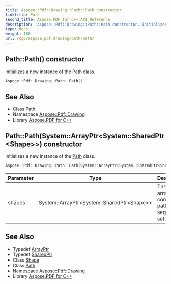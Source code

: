 ```yaml
---
title: Aspose::Pdf::Drawing::Path::Path constructor
linktitle: Path
second_title: Aspose.PDF for C++ API Reference
description: 'Aspose::Pdf::Drawing::Path::Path constructor. Initializes a new instance of the Path class in C++.'
type: docs
weight: 100
url: /cpp/aspose.pdf.drawing/path/path/
---
```

## Path::Path() constructor


Initializes a new instance of the [Path](../) class.

```cpp
Aspose::Pdf::Drawing::Path::Path()
```

## See Also

* Class [Path](../)
* Namespace [Aspose::Pdf::Drawing](../../)
* Library [Aspose.PDF for C++](../../../)
## Path::Path(System::ArrayPtr\<System::SharedPtr\<Shape\>\>) constructor


Initializes a new instance of the [Path](../) class.

```cpp
Aspose::Pdf::Drawing::Path::Path(System::ArrayPtr<System::SharedPtr<Shape>> shapes)
```


| Parameter | Type | Description |
| --- | --- | --- |
| shapes | System::ArrayPtr\<System::SharedPtr\<Shape\>\> | The shape array contains path segments set. |

## See Also

* Typedef [ArrayPtr](../../../system/arrayptr/)
* Typedef [SharedPtr](../../../system/sharedptr/)
* Class [Shape](../../shape/)
* Class [Path](../)
* Namespace [Aspose::Pdf::Drawing](../../)
* Library [Aspose.PDF for C++](../../../)
